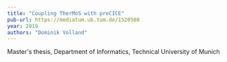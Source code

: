 ```yaml
---
title: "Coupling TherMoS with preCICE"
pub-url: https://mediatum.ub.tum.de/1520580
year: 2019
authors: "Dominik Volland"
---
```

Master's thesis, Department of Informatics, Technical University of Munich
